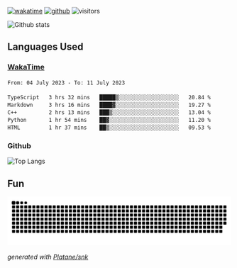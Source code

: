 [![wakatime](https://wakatime.com/badge/user/82c377cd-a54c-404c-b7df-177b313ca539.svg)](https://wakatime.com/@82c377cd-a54c-404c-b7df-177b313ca539)
[![github](https://img.shields.io/github/followers/xinthose?logo=github&style=plastic)](https://github.com/alanhamlett?tab=followers)
![visitors](https://visitor-badge.glitch.me/badge?page_id=xinthose&left_color=green&right_color=red)

![Github stats](https://github-readme-stats.vercel.app/api?username=xinthose&show_icons=true&theme=radical&count_private=true)

## Languages Used

### [WakaTime](https://wakatime.com/)
<!--START_SECTION:waka-->

```txt
From: 04 July 2023 - To: 11 July 2023

TypeScript   3 hrs 32 mins   █████▒░░░░░░░░░░░░░░░░░░░   20.84 %
Markdown     3 hrs 16 mins   ████▓░░░░░░░░░░░░░░░░░░░░   19.27 %
C++          2 hrs 13 mins   ███▒░░░░░░░░░░░░░░░░░░░░░   13.04 %
Python       1 hr 54 mins    ██▓░░░░░░░░░░░░░░░░░░░░░░   11.20 %
HTML         1 hr 37 mins    ██▒░░░░░░░░░░░░░░░░░░░░░░   09.53 %
```

<!--END_SECTION:waka-->

### Github

![Top Langs](https://github-readme-stats.vercel.app/api/top-langs/?username=xinthose)

## Fun
![github contribution grid snake animation](https://raw.githubusercontent.com/xinthose/xinthose/output/github-contribution-grid-snake.svg)

_generated with [Platane/snk](https://github.com/Platane/snk)_

